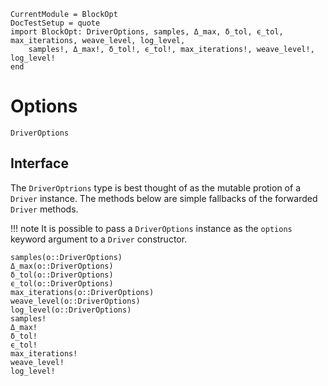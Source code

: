 ```@meta
CurrentModule = BlockOpt
DocTestSetup = quote
import BlockOpt: DriverOptions, samples, Δ_max, δ_tol, ϵ_tol, max_iterations, weave_level, log_level,
    samples!, Δ_max!, δ_tol!, ϵ_tol!, max_iterations!, weave_level!, log_level!
end
```

# Options

```@docs
DriverOptions
```

## Interface

The `DriverOptrions` type is best thought of as the mutable protion of a `Driver` instance.
The methods below are simple fallbacks of the forwarded `Driver` methods.

!!! note 
    It is possible to pass a `DriverOptions` instance as the `options` keyword argument
    to a `Driver` constructor.

```@docs
samples(o::DriverOptions)
Δ_max(o::DriverOptions)
δ_tol(o::DriverOptions)
ϵ_tol(o::DriverOptions)
max_iterations(o::DriverOptions)
weave_level(o::DriverOptions)
log_level(o::DriverOptions)
samples!
Δ_max!
δ_tol!
ϵ_tol!
max_iterations!
weave_level!
log_level!
```